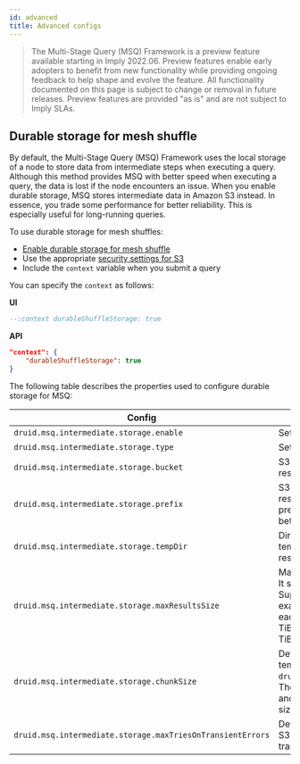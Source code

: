 ```yaml
---
id: advanced
title: Advanced configs
---
```


> The Multi-Stage Query (MSQ) Framework is a preview feature available starting in Imply 2022.06. Preview features enable early adopters to benefit from new functionality while providing ongoing feedback to help shape and evolve the feature. All functionality documented on this page is subject to change or removal in future releases. Preview features are provided "as is" and are not subject to Imply SLAs.

## Durable storage for mesh shuffle

By default, the Multi-Stage Query (MSQ) Framework uses the local storage of a node to store data from intermediate steps when executing a query. Although this method provides MSQ with better speed when executing a query, the data is lost if the node encounters an issue. When you enable durable storage, MSQ stores intermediate data in Amazon S3 instead. In essence, you trade some performance for better reliability. This is especially useful for long-running queries.

To use durable storage for mesh shuffles: 

- [Enable durable storage for mesh shuffle](./msq-setup.md)
- Use the appropriate [security settings for S3](./msq-security.md#s3)
- Include the `context` variable when you submit a query

You can specify the `context` as follows:

**UI**

   ```sql
   --:context durableShuffleStorage: true
   ```

**API**

   ```json
   "context": {
       "durableShuffleStorage": true
   }
   ```

The following table describes the properties used to configure durable storage for MSQ:

| Config | Description | Required | Default |
|--------|-------------|----------|---------|
| `druid.msq.intermediate.storage.enable` | Set to `true` to enable this feature. | Yes | |
| `druid.msq.intermediate.storage.type` | Set the value to `s3`. | Yes | |
| `druid.msq.intermediate.storage.bucket` | S3 bucket to store intermediate stage results. | Yes | |
| `druid.msq.intermediate.storage.prefix` | S3 prefix to store intermediate stage results. Provide a unique value for the prefix. Don't share the same prefix between clusters. | Yes | |
| `druid.msq.intermediate.storage.tempDir`| Directory path on the local disk to temporarily store intermediate stage results. | Yes | |
| `druid.msq.intermediate.storage.maxResultsSize` | Max size of each partition file per stage. It should be between 5 MiB and 5 TiB. Supports a human-readable format. For example, if a stage has 50 partitions and each partition file is below or equal to 5 TiB, you can effectively use S3 up to 250 TiB of stage output. | No | 100 MiB |
| `druid.msq.intermediate.storage.chunkSize` | Defines the size of each chunk to temporarily store in `druid.msq.intermediate.storage.tempDir`. The chunk size must be between 5 MiB and 5 GiB. Druid computes the chunk size automatically if no value is provided.| No | |
| `druid.msq.intermediate.storage.maxTriesOnTransientErrors` | Defines the max number times to attempt S3 API calls to avoid failures due to transient errors. | No | 10 |